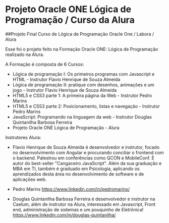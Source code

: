 # Projeto Oracle ONE Lógica de Programação / Curso da Alura
##Projeto Final Curso de Lógica de Programação Oracle One / Labora / Alura
 
 Esse foi o projeto feito na Formação Oracle ONE: Lógica de Programação realizado na Alura.
 
 A Formação é composta de 6 Cursos:
 - Lógica de programação I: Os primeiros programas com Javascript e HTML - Instrutor Flavio Henrique de Souza Almeida
 - Lógica de programação II: pratique com desenhos, animações e um jogo - Instrutor Flavio Henrique de Souza Almeida
 - HTML5 e CSS3 parte 1: A primeira página da Web - Instrutor Pedro Marins
 - HTML5 e CSS3 parte 2: Posicionamento, listas e navegação - Instrutor Pedro Marins
 - JavaScript: Programando na linguagem da web - Instrutor Douglas Quintanilha Barbosa Ferreira
 - Projeto Oracle ONE Lógica de Programação - Alura
  
Instrutores Alura:
 - Flavio Henrique de Souza Almeida é desenvolvedor e instrutor, focado no desenvolvimento com Angular e procurando conciliar o frontend com o backend. Palestrou em conferências      como QCON e MobileConf. É autor do best-seller "Cangaceiro JavaScript". Além da sua graduação e MBA em TI, também é graduado em Psicologia, aplicando os aprendizados desta área    no desenvolvimento de software e de aplicações web.
 
 - Pedro Marins
   https://www.linkedin.com/in/pedromarins/
   
 - Douglas Quintanilha Barbosa Ferreira é desenvolvedor e instrutor na Caelum, além de instrutor na Alura, interessado em Javascript, Front end, administração de sistemas e um        pouquinho de Eletrônica!
   https://www.linkedin.com/in/douglas-quintanilha/
